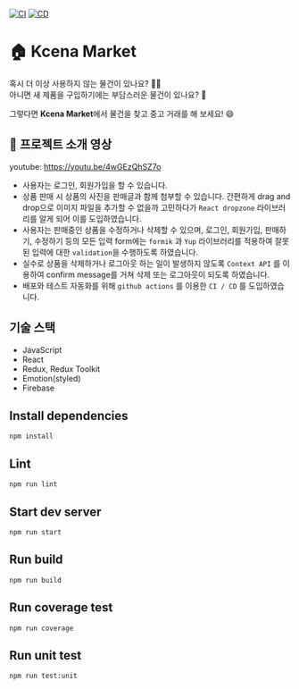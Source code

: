 [![CI](https://github.com/CodeSoom/project-react-1-Kwakcena/workflows/CI/badge.svg)](https://github.com/CodeSoom/project-react-1-Kwakcena/actions?query=workflow%3ACI)
[![CD](https://github.com/CodeSoom/project-react-1-Kwakcena/workflows/CD/badge.svg)](https://github.com/CodeSoom/project-react-1-Kwakcena/actions?query=workflow%3ACD)
# 🏠 Kcena Market
혹시 더 이상 사용하지 않는 물건이 있나요? 💁‍♂️ <br>
아니면 새 제품을 구입하기에는 부담스러운 물건이 있나요? 🤔<br>

그렇다면 **Kcena Market**에서 물건을 찾고 중고 거래를 해 보세요! 😄

## 🎥 프로젝트 소개 영상
youtube: https://youtu.be/4wGEzQhSZ7o

- 사용자는 로그인, 회원가입을 할 수 있습니다.
- 상품 판매 시 상품의 사진을 판매글과 함께 첨부할 수 있습니다. 간편하게 drag and drop으로 이미지 파일을 추가할 수 없을까 고민하다가 `React dropzone` 라이브러리를 알게 되어 이를 도입하였습니다.
- 사용자는 판매중인 상품을 수정하거나 삭제할 수 있으며, 로그인, 회원가입, 판매하기, 수정하기 등의 모든 입력 form에는 `formik` 과 `Yup` 라이브러리를 적용하여 잘못된 입력에 대한 `validation`을 수행하도록 하였습니다.
- 실수로 상품을 삭제하거나 로그아웃 하는 일이 발생하지 않도록 `Context API` 를 이용하여 confirm message를 거쳐 삭제 또는 로그아웃이 되도록 하였습니다.
- 배포와 테스트 자동화를 위해 `github actions` 를 이용한 `CI / CD` 를 도입하였습니다.

## 기술 스택
- JavaScript
- React
- Redux, Redux Toolkit
- Emotion(styled)
- Firebase

## Install dependencies
```
npm install
```

## Lint
```
npm run lint
```

## Start dev server
```
npm run start
```

## Run build
```
npm run build
```

## Run coverage test
```
npm run coverage
```

## Run unit test
```
npm run test:unit
```